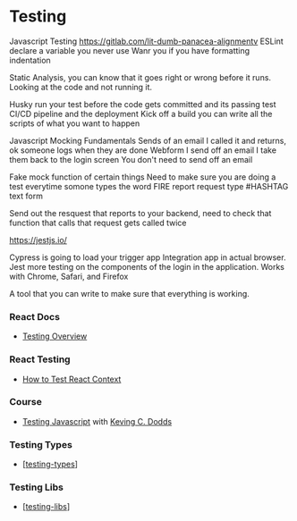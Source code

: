 # Testing

Javascript Testing
https://gitlab.com/lit-dumb-panacea-alignmentv
ESLint declare a variable you never use
Wanr you if you have formatting indentation

Static Analysis, you can know that it goes right or wrong before it runs. Looking at the code and not running it.

Husky run your test before the code gets committed and its passing test
CI/CD pipeline and the deployment
Kick off a build you can write all the scripts of what you want to happen

Javascript Mocking Fundamentals
Sends of an email I called it and returns, ok someone logs when they are done
Webform I send off an email I take them back to the login screen
You don't need to send off an email

Fake mock function of certain things
Need to make sure you are doing a test
everytime somone types the word FIRE report
request type #HASHTAG text form

Send out the resquest that reports to your backend, need to
check that function that calls that request gets called twice

https://jestjs.io/

Cypress is going to load your trigger app Integration app in actual browser.
Jest more testing on the components of the login in the application.
Works with Chrome, Safari, and Firefox

A tool that you can write to make sure that everything is working.

### React Docs

- [Testing Overview](https://reactjs.org/docs/testing.html)

### React Testing

- [How to Test React Context](https://www.youtube.com/watch?v=CJVucXhyHOM)

### Course

- [Testing Javascript](testingjavascript.com) with [Keving C. Dodds]()

### Testing Types

- [[testing-types]]

### Testing Libs

- [[testing-libs]]

[//begin]: # "Autogenerated link references for markdown compatibility"
[testing-types]: testing-types/testing-types "Testing Types"
[testing-libs]: testing-libs/testing-libs "Testing Libs"
[//end]: # "Autogenerated link references"
